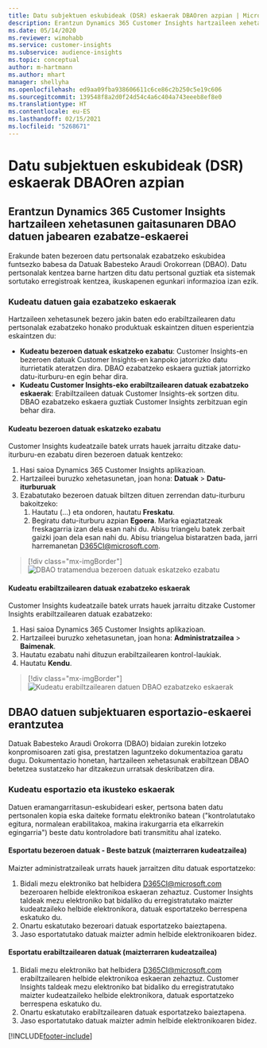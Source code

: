 ```yaml
---
title: Datu subjektuen eskubideak (DSR) eskaerak DBAOren azpian | Microsoft Docs
description: Erantzun Dynamics 365 Customer Insights hartzaileen xehetasunen gaitasunaren datuen jabearen eskaerei.
ms.date: 05/14/2020
ms.reviewer: wimohabb
ms.service: customer-insights
ms.subservice: audience-insights
ms.topic: conceptual
author: m-hartmann
ms.author: mhart
manager: shellyha
ms.openlocfilehash: ed9aa09fba938606611c6ce86c2b250c5e19c606
ms.sourcegitcommit: 139548f8a2d0f24d54c4a6c404a743eeeb8ef8e0
ms.translationtype: HT
ms.contentlocale: eu-ES
ms.lasthandoff: 02/15/2021
ms.locfileid: "5268671"
---
```

# <a name="data-subject-rights-dsr-requests-under-gdpr"></a>Datu subjektuen eskubideak (DSR) eskaerak DBAOren azpian

## <a name="responding-to-gdpr-data-subject-delete-requests-for-dynamics-365-customer-insights-audience-insights-capability"></a>Erantzun Dynamics 365 Customer Insights hartzaileen xehetasunen gaitasunaren DBAO datuen jabearen ezabatze-eskaerei

Erakunde baten bezeroen datu pertsonalak ezabatzeko eskubidea funtsezko babesa da Datuak Babesteko Araudi Orokorrean (DBAO). Datu pertsonalak kentzea barne hartzen ditu datu pertsonal guztiak eta sistemak sortutako erregistroak kentzea, ikuskapenen egunkari informazioa izan ezik.

### <a name="manage-data-subject-delete-requests"></a>Kudeatu datuen gaia ezabatzeko eskaerak

Hartzaileen xehetasunek bezero jakin baten edo erabiltzailearen datu pertsonalak ezabatzeko honako produktuak eskaintzen dituen esperientzia eskaintzen du:

- **Kudeatu bezeroen datuak eskatzeko ezabatu**: Customer Insights-en bezeroen datuak Customer Insights-en kanpoko jatorrizko datu iturrietatik ateratzen dira. DBAO ezabatzeko eskaera guztiak jatorrizko datu-iturburu-en egin behar dira.
- **Kudeatu Customer Insights-eko erabiltzailearen datuak ezabatzeko eskaerak**: Erabiltzaileen datuak Customer Insights-ek sortzen ditu. DBAO ezabatzeko eskaera guztiak Customer Insights zerbitzuan egin behar dira.

#### <a name="manage-delete-requests-for-customer-data"></a>Kudeatu bezeroen datuak eskatzeko ezabatu

Customer Insights kudeatzaile batek urrats hauek jarraitu ditzake datu-iturburu-en ezabatu diren bezeroen datuak kentzeko:

1. Hasi saioa Dynamics 365 Customer Insights aplikazioan.
2. Hartzaileei buruzko xehetasunetan, joan hona: **Datuak** > **Datu-iturburuak**
3. Ezabatutako bezeroen datuak biltzen dituen zerrendan datu-iturburu bakoitzeko:
   1. Hautatu (...) eta ondoren, hautatu **Freskatu**.
   2. Begiratu datu-iturburu azpian **Egoera**. Marka egiaztatzeak freskagarria izan dela esan nahi du. Abisu triangelu batek zerbait gaizki joan dela esan nahi du. Abisu triangelua bistaratzen bada, jarri harremanetan D365CI@microsoft.com.

> [!div class="mx-imgBorder"]
> ![DBAO tratamendua bezeroen datuak eskatzeko ezabatu](media/gdpr-data-sources.png "DBAO tratamendua bezeroen datuak eskatzeko ezabatu")

#### <a name="manage-delete-requests-for-user-data"></a>Kudeatu erabiltzailearen datuak ezabatzeko eskaerak

Customer Insights kudeatzaile batek urrats hauek jarraitu ditzake Customer Insights erabiltzailearen datuak ezabatzeko:

1. Hasi saioa Dynamics 365 Customer Insights aplikazioan.
2. Hartzaileei buruzko xehetasunetan, joan hona: **Administratzailea** > **Baimenak**.
3. Hautatu ezabatu nahi dituzun erabiltzailearen kontrol-laukiak.
4. Hautatu **Kendu**.

> [!div class="mx-imgBorder"]
> ![Kudeatu erabiltzailearen datuen DBAO ezabatzeko eskaerak](media/gdpr-permissions.png "Kudeatu erabiltzailearen datuen DBAO ezabatzeko eskaerak")

## <a name="responding-to-gdpr-data-subject-export-requests"></a>DBAO datuen subjektuaren esportazio-eskaerei erantzutea

Datuak Babesteko Araudi Orokorra (DBAO) bidaian zurekin lotzeko konpromisoaren zati gisa, prestatzen laguntzeko dokumentazioa garatu dugu. Dokumentazio honetan, hartzaileen xehetasunak erabiltzean DBAO betetzea sustatzeko har ditzakezun urratsak deskribatzen dira.

### <a name="manage-export-and-view-requests"></a>Kudeatu esportazio eta ikusteko eskaerak

Datuen eramangarritasun-eskubideari esker, pertsona baten datu pertsonalen kopia eska daiteke formatu elektroniko batean ("kontrolatutako egitura, normalean erabilitakoa, makina irakurgarria eta elkarrekin egingarria") beste datu kontroladore bati transmititu ahal izateko.

#### <a name="export-customer-data-tenant-admin"></a>Esportatu bezeroen datuak - Beste batzuk (maizterraren kudeatzailea)

Maizter administratzaileak urrats hauek jarraitzen ditu datuak esportatzeko:

1. Bidali mezu elektroniko bat helbidera D365CI@microsoft.com bezeroaren helbide elektronikoa eskaeran zehaztuz. Customer Insights taldeak mezu elektroniko bat bidaliko du erregistratutako maizter kudeatzaileko helbide elektronikora, datuak esportatzeko berrespena eskatuko du.
2. Onartu eskatutako bezeroari datuak esportatzeko baieztapena.
3. Jaso esportatutako datuak maizter admin helbide elektronikoaren bidez.

#### <a name="export-user-data-tenant-admin"></a>Esportatu erabiltzailearen datuak (maizterraren kudeatzailea)

1. Bidali mezu elektroniko bat helbidera D365CI@microsoft.com erabiltzailearen helbide elektronikoa eskaeran zehaztuz. Customer Insights taldeak mezu elektroniko bat bidaliko du erregistratutako maizter kudeatzaileko helbide elektronikora, datuak esportatzeko berrespena eskatuko du.
2. Onartu eskatutako erabiltzailearen datuak esportatzeko baieztapena.
3. Jaso esportatutako datuak maizter admin helbide elektronikoaren bidez.


[!INCLUDE[footer-include](../includes/footer-banner.md)]